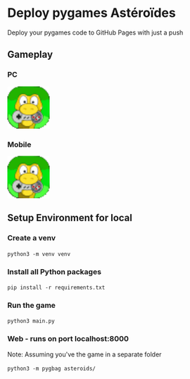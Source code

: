 # Deploy pygames Astéroïdes

Deploy your pygames code to GitHub Pages with just a push

## Gameplay

### PC

![PC Gameplay](./build\web\favicon.png)

### Mobile

![Moblie Gameplay](./build\web\favicon.png)

## Setup Environment for local

### Create a venv

`python3 -m venv venv`

### Install all Python packages

`pip install -r requirements.txt`

### Run the game

`python3 main.py`

### Web - runs on port localhost:8000

Note: Assuming you've the game in a separate folder

`python3 -m pygbag asteroids/`
